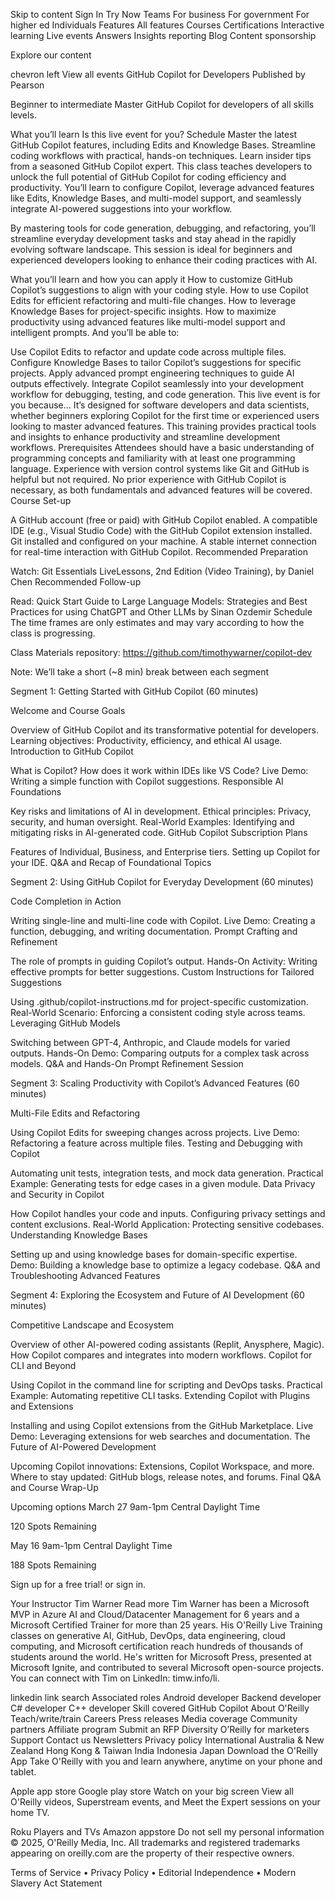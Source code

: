 Skip to content
Sign In
Try Now
Teams
For business
For government
For higher ed
Individuals
Features
All features
Courses
Certifications
Interactive learning
Live events
Answers
Insights reporting
Blog
Content sponsorship

Explore our content

chevron left
View all events
GitHub Copilot for Developers
Published by Pearson

Beginner to intermediate
Master GitHub Copilot for developers of all skills levels.

What you’ll learn
Is this live event for you?
Schedule
Master the latest GitHub Copilot features, including Edits and Knowledge Bases.
Streamline coding workflows with practical, hands-on techniques.
Learn insider tips from a seasoned GitHub Copilot expert.
This class teaches developers to unlock the full potential of GitHub Copilot for coding efficiency and productivity. You’ll learn to configure Copilot, leverage advanced features like Edits, Knowledge Bases, and multi-model support, and seamlessly integrate AI-powered suggestions into your workflow.

By mastering tools for code generation, debugging, and refactoring, you’ll streamline everyday development tasks and stay ahead in the rapidly evolving software landscape. This session is ideal for beginners and experienced developers looking to enhance their coding practices with AI.

What you’ll learn and how you can apply it
How to customize GitHub Copilot’s suggestions to align with your coding style.
How to use Copilot Edits for efficient refactoring and multi-file changes.
How to leverage Knowledge Bases for project-specific insights.
How to maximize productivity using advanced features like multi-model support and intelligent prompts.
And you’ll be able to:

Use Copilot Edits to refactor and update code across multiple files.
Configure Knowledge Bases to tailor Copilot’s suggestions for specific projects.
Apply advanced prompt engineering techniques to guide AI outputs effectively.
Integrate Copilot seamlessly into your development workflow for debugging, testing, and code generation.
This live event is for you because...
It’s designed for software developers and data scientists, whether beginners exploring Copilot for the first time or experienced users looking to master advanced features.
This training provides practical tools and insights to enhance productivity and streamline development workflows.
Prerequisites
Attendees should have a basic understanding of programming concepts and familiarity with at least one programming language.
Experience with version control systems like Git and GitHub is helpful but not required.
No prior experience with GitHub Copilot is necessary, as both fundamentals and advanced features will be covered.
Course Set-up

A GitHub account (free or paid) with GitHub Copilot enabled.
A compatible IDE (e.g., Visual Studio Code) with the GitHub Copilot extension installed.
Git installed and configured on your machine.
A stable internet connection for real-time interaction with GitHub Copilot.
Recommended Preparation

Watch: Git Essentials LiveLessons, 2nd Edition (Video Training), by Daniel Chen
Recommended Follow-up

Read: Quick Start Guide to Large Language Models: Strategies and Best Practices for using ChatGPT and Other LLMs by Sinan Ozdemir
Schedule
The time frames are only estimates and may vary according to how the class is progressing.

Class Materials repository: https://github.com/timothywarner/copilot-dev

Note: We’ll take a short (~8 min) break between each segment

Segment 1: Getting Started with GitHub Copilot (60 minutes)

Welcome and Course Goals

Overview of GitHub Copilot and its transformative potential for developers.
Learning objectives: Productivity, efficiency, and ethical AI usage.
Introduction to GitHub Copilot

What is Copilot? How does it work within IDEs like VS Code?
Live Demo: Writing a simple function with Copilot suggestions.
Responsible AI Foundations

Key risks and limitations of AI in development.
Ethical principles: Privacy, security, and human oversight.
Real-World Examples: Identifying and mitigating risks in AI-generated code.
GitHub Copilot Subscription Plans

Features of Individual, Business, and Enterprise tiers.
Setting up Copilot for your IDE.
Q&A and Recap of Foundational Topics

Segment 2: Using GitHub Copilot for Everyday Development (60 minutes)

Code Completion in Action

Writing single-line and multi-line code with Copilot.
Live Demo: Creating a function, debugging, and writing documentation.
Prompt Crafting and Refinement

The role of prompts in guiding Copilot’s output.
Hands-On Activity: Writing effective prompts for better suggestions.
Custom Instructions for Tailored Suggestions

Using .github/copilot-instructions.md for project-specific customization.
Real-World Scenario: Enforcing a consistent coding style across teams.
Leveraging GitHub Models

Switching between GPT-4, Anthropic, and Claude models for varied outputs.
Hands-On Demo: Comparing outputs for a complex task across models.
Q&A and Hands-On Prompt Refinement Session

Segment 3: Scaling Productivity with Copilot’s Advanced Features (60 minutes)

Multi-File Edits and Refactoring

Using Copilot Edits for sweeping changes across projects.
Live Demo: Refactoring a feature across multiple files.
Testing and Debugging with Copilot

Automating unit tests, integration tests, and mock data generation.
Practical Example: Generating tests for edge cases in a given module.
Data Privacy and Security in Copilot

How Copilot handles your code and inputs.
Configuring privacy settings and content exclusions.
Real-World Application: Protecting sensitive codebases.
Understanding Knowledge Bases

Setting up and using knowledge bases for domain-specific expertise.
Demo: Building a knowledge base to optimize a legacy codebase.
Q&A and Troubleshooting Advanced Features

Segment 4: Exploring the Ecosystem and Future of AI Development (60 minutes)

Competitive Landscape and Ecosystem

Overview of other AI-powered coding assistants (Replit, Anysphere, Magic).
How Copilot compares and integrates into modern workflows.
Copilot for CLI and Beyond

Using Copilot in the command line for scripting and DevOps tasks.
Practical Example: Automating repetitive CLI tasks.
Extending Copilot with Plugins and Extensions

Installing and using Copilot extensions from the GitHub Marketplace.
Live Demo: Leveraging extensions for web searches and documentation.
The Future of AI-Powered Development

Upcoming Copilot innovations: Extensions, Copilot Workspace, and more.
Where to stay updated: GitHub blogs, release notes, and forums.
Final Q&A and Course Wrap-Up

Upcoming options
March 27
9am-1pm Central Daylight Time

120 Spots Remaining

May 16
9am-1pm Central Daylight Time

188 Spots Remaining

Sign up for a free trial!
or sign in.

Your Instructor
Tim Warner
Read more
Tim Warner has been a Microsoft MVP in Azure AI and Cloud/Datacenter Management for 6 years and a Microsoft Certified Trainer for more than 25 years. His O'Reilly Live Training classes on generative AI, GitHub, DevOps, data engineering, cloud computing, and Microsoft certification reach hundreds of thousands of students around the world. He's written for Microsoft Press, presented at Microsoft Ignite, and contributed to several Microsoft open-source projects. You can connect with Tim on LinkedIn: timw.info/li.

linkedin
link
search
Associated roles
Android developer
Backend developer
C# developer
C++ developer
Skill covered
GitHub Copilot
About O'Reilly
Teach/write/train
Careers
Press releases
Media coverage
Community partners
Affiliate program
Submit an RFP
Diversity
O’Reilly for marketers
Support
Contact us
Newsletters
Privacy policy
International
Australia & New Zealand
Hong Kong & Taiwan
India
Indonesia
Japan
Download the O'Reilly App
Take O'Reilly with you and learn anywhere, anytime on your phone and tablet.

Apple app store
Google play store
Watch on your big screen
View all O'Reilly videos, Superstream events, and Meet the Expert sessions on your home TV.

Roku Players and TVs
Amazon appstore
Do not sell my personal information
© 2025, O'Reilly Media, Inc. All trademarks and registered trademarks appearing on oreilly.com are the property of their respective owners.

Terms of Service
•
Privacy Policy
•
Editorial Independence
•
Modern Slavery Act Statement